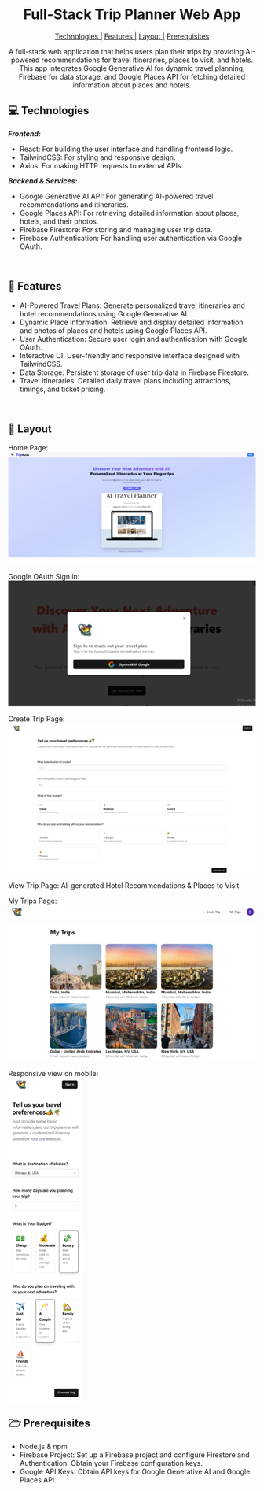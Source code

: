                   
<h1 align="center" style="font-weight: bold;">Full-Stack Trip Planner Web App</h1>

<p align="center">
<a href="#tech">Technologies |</a>
<a href="#features">Features |</a>
<a href="#layout">Layout |</a>
<a href="#pre">Prerequisites</a>
 
</p>

<p align="center">A full-stack web application that helps users plan their trips by providing AI-powered recommendations for travel itineraries, places to visit, and hotels. This app integrates Google Generative AI for dynamic travel planning, Firebase for data storage, and Google Places API for fetching detailed information about places and hotels. </p>


<h2 id="technologies">💻 Technologies</h2>

<b><em>Frontend:</b></em>

- React: For building the user interface and handling frontend logic.
- TailwindCSS: For styling and responsive design.
- Axios: For making HTTP requests to external APIs.

<b><em>Backend & Services:</b></em>
- Google Generative AI API: For generating AI-powered travel recommendations and itineraries.
- Google Places API: For retrieving detailed information about places, hotels, and their photos.
- Firebase Firestore: For storing and managing user trip data.
- Firebase Authentication: For handling user authentication via Google OAuth.

<br><h2 id="features">🚀 Features</h2>

- AI-Powered Travel Plans: Generate personalized travel itineraries and hotel recommendations using Google Generative AI.
- Dynamic Place Information: Retrieve and display detailed information and photos of places and hotels using Google Places API.
- User Authentication: Secure user login and authentication with Google OAuth.
- Interactive UI: User-friendly and responsive interface designed with TailwindCSS.
- Data Storage: Persistent storage of user trip data in Firebase Firestore.
- Travel Itineraries: Detailed daily travel plans including attractions, timings, and ticket pricing.

 
<br><h2 id="layout">🎨 Layout</h2>

<p>
Home Page:
<img src="https://github.com/githubAloksingh/TripGuide/blob/main/public/asset/Home.png" alt="">

Google OAuth Sign in:
  <img src="https://github.com/githubAloksingh/TripGuide/blob/main/public/asset/2.png" alt="">
  
Create Trip Page:
<img src="https://github.com/githubAloksingh/TripGuide/blob/main/public/asset/4.4.png" alt="">

View Trip Page: AI-generated Hotel Recommendations & Places to Visit
<img src="https://github.com/githubAloksingh/TripGuide/blob/main/public/asset/7.png" alt="" width="75%" align="center">

My Trips Page:
<img src="https://github.com/githubAloksingh/TripGuide/blob/main/public/asset/6.png" alt="">

Responsive view on mobile: <br>
<img src="https://github.com/githubAloksingh/TripGuide/blob/main/public/asset/8.jpg" alt="" width="30%" align="center">
</p>
 

<h2 id="pre">🗁 Prerequisites</h2>

- Node.js & npm
- Firebase Project: Set up a Firebase project and configure Firestore and Authentication. Obtain your Firebase configuration keys.
- Google API Keys: Obtain API keys for Google Generative AI and Google Places API.
